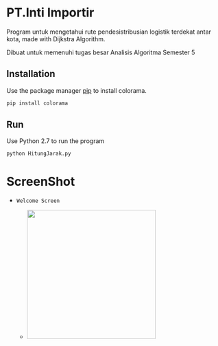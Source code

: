 # PT.Inti Importir
Program untuk mengetahui rute pendesistribusian logistik terdekat antar kota, made with Dijkstra Algorithm.

Dibuat untuk memenuhi tugas besar Analisis Algoritma Semester 5


## Installation

Use the package manager [pip](https://pip.pypa.io/en/stable/) to install colorama.

```bash
pip install colorama
```

## Run

Use Python 2.7 to run the program

```bash
python HitungJarak.py
```

# ScreenShot #
- `Welcome Screen`

  - <img src="ss.jpg" width="300"/>

